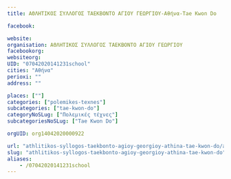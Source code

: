 ```yaml
---
title: ΑΘΛΗΤΙΚΟΣ ΣΥΛΛΟΓΟΣ ΤΑΕΚΒΟΝΤΟ ΑΓΙΟΥ ΓΕΩΡΓΙΟΥ-Αθήνα-Tae Kwon Do

facebook:

website:
organisation: ΑΘΛΗΤΙΚΟΣ ΣΥΛΛΟΓΟΣ ΤΑΕΚΒΟΝΤΟ ΑΓΙΟΥ ΓΕΩΡΓΙΟΥ
facebookorg:
websiteorg:
UID: "07042020141231school"
cities: "Αθήνα"
perioxi: ""
address: ""

places: [""]
categories: ["polemikes-texnes"]
subcategories: ["tae-kwon-do"]
categoryNoSLug: ["Πολεμικές τέχνες"]
subcategoriesNoSLug: ["Tae Kwon Do"]

orgUID: org14042020000922

url: "athlitikos-syllogos-taekbonto-agioy-georgioy-athina-tae-kwon-do/athina//"
slug: "athlitikos-syllogos-taekbonto-agioy-georgioy-athina-tae-kwon-do"
aliases:
    - /07042020141231school
---
```





